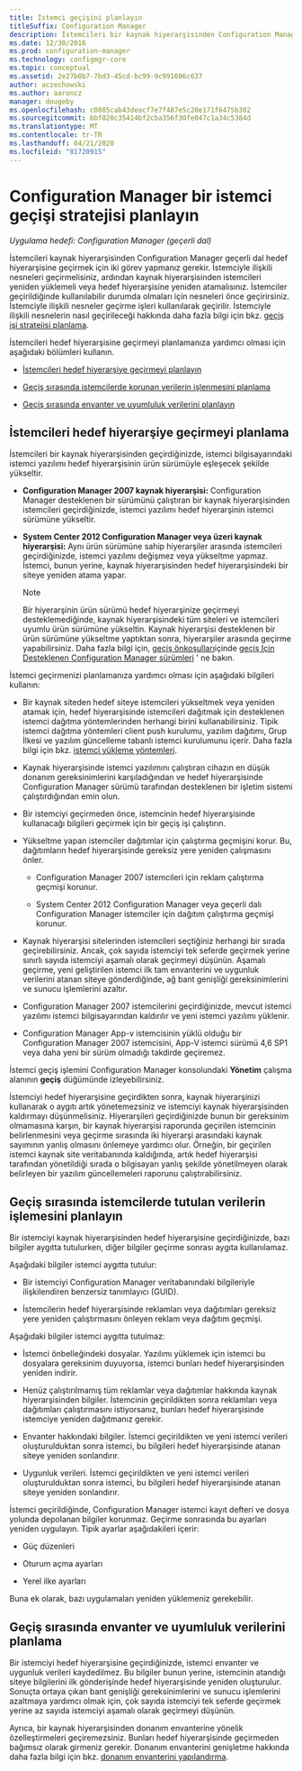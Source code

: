 ```yaml
---
title: İstemci geçişini planlayın
titleSuffix: Configuration Manager
description: İstemcileri bir kaynak hiyerarşisinden Configuration Manager geçerli dal hedefi hiyerarşisine geçiren görevler hakkında bilgi edinin.
ms.date: 12/30/2016
ms.prod: configuration-manager
ms.technology: configmgr-core
ms.topic: conceptual
ms.assetid: 2e27b0b7-7bd3-45cd-bc99-9c991606c637
author: aczechowski
ms.author: aaroncz
manager: dougeby
ms.openlocfilehash: c0885cab43deacf7e7f487e5c20e171f6475b302
ms.sourcegitcommit: bbf820c35414bf2cba356f30fe047c1a34c5384d
ms.translationtype: MT
ms.contentlocale: tr-TR
ms.lasthandoff: 04/21/2020
ms.locfileid: "81720915"
---
```

# <a name="plan-a-client-migration-strategy-in-configuration-manager"></a>Configuration Manager bir istemci geçişi stratejisi planlayın

*Uygulama hedefi: Configuration Manager (geçerli dal)*

İstemcileri kaynak hiyerarşisinden Configuration Manager geçerli dal hedef hiyerarşisine geçirmek için iki görev yapmanız gerekir. İstemciyle ilişkili nesneleri geçirmelisiniz, ardından kaynak hiyerarşisinden istemcileri yeniden yüklemeli veya hedef hiyerarşisine yeniden atamalısınız. İstemciler geçirildiğinde kullanılabilir durumda olmaları için nesneleri önce geçirirsiniz. İstemciyle ilişkili nesneler geçirme işleri kullanılarak geçirilir. İstemciyle ilişkili nesnelerin nasıl geçirileceği hakkında daha fazla bilgi için bkz. [geçiş işi stratejisi planlama](../../core/migration/planning-a-migration-job-strategy.md).  

 İstemcileri hedef hiyerarşisine geçirmeyi planlamanıza yardımcı olması için aşağıdaki bölümleri kullanın.  

-   [İstemcileri hedef hiyerarşiye geçirmeyi planlayın](#Planning_for_Client_Agent_Migration)  

-   [Geçiş sırasında istemcilerde korunan verilerin işlenmesini planlama](#Planning_for_Client_Data_Migration)  

-   [Geçiş sırasında envanter ve uyumluluk verilerini planlayın](#Planning_for_Inventory_data_migration)  

##  <a name="plan-to-migrate-clients-to-the-destination-hierarchy"></a><a name="Planning_for_Client_Agent_Migration"></a> İstemcileri hedef hiyerarşiye geçirmeyi planlama  
 İstemcileri bir kaynak hiyerarşisinden geçirdiğinizde, istemci bilgisayarındaki istemci yazılımı hedef hiyerarşisinin ürün sürümüyle eşleşecek şekilde yükseltir.  

-   **Configuration Manager 2007 kaynak hiyerarşisi:** Configuration Manager desteklenen bir sürümünü çalıştıran bir kaynak hiyerarşisinden istemcileri geçirdiğinizde, istemci yazılımı hedef hiyerarşinin istemci sürümüne yükseltir.  

-   **System Center 2012 Configuration Manager veya üzeri kaynak hiyerarşisi:** Aynı ürün sürümüne sahip hiyerarşiler arasında istemcileri geçirdiğinizde, istemci yazılımı değişmez veya yükseltme yapmaz. İstemci, bunun yerine, kaynak hiyerarşisinden hedef hiyerarşisindeki bir siteye yeniden atama yapar.  

    > [!NOTE]  
    >  Bir hiyerarşinin ürün sürümü hedef hiyerarşinize geçirmeyi desteklemediğinde, kaynak hiyerarşisindeki tüm siteleri ve istemcileri uyumlu ürün sürümüne yükseltin. Kaynak hiyerarşisi desteklenen bir ürün sürümüne yükseltme yaptıktan sonra, hiyerarşiler arasında geçirme yapabilirsiniz. Daha fazla bilgi için, [geçiş önkoşulları](../../core/migration/prerequisites-for-migration.md)içinde [geçiş Için Desteklenen Configuration Manager sürümleri](../../core/migration/prerequisites-for-migration.md#BKMK_SupportedMigrationVersions) ' ne bakın.  

İstemci geçirmenizi planlamanıza yardımcı olması için aşağıdaki bilgileri kullanın:  

-   Bir kaynak siteden hedef siteye istemcileri yükseltmek veya yeniden atamak için, hedef hiyerarşisinde istemcileri dağıtmak için desteklenen istemci dağıtma yöntemlerinden herhangi birini kullanabilirsiniz. Tipik istemci dağıtma yöntemleri client push kurulumu, yazılım dağıtımı, Grup İlkesi ve yazılım güncelleme tabanlı istemci kurulumunu içerir. Daha fazla bilgi için bkz. [istemci yükleme yöntemleri](../../core/clients/deploy/plan/client-installation-methods.md).  

-   Kaynak hiyerarşisinde istemci yazılımını çalıştıran cihazın en düşük donanım gereksinimlerini karşıladığından ve hedef hiyerarşisinde Configuration Manager sürümü tarafından desteklenen bir işletim sistemi çalıştırdığından emin olun.  

-   Bir istemciyi geçirmeden önce, istemcinin hedef hiyerarşisinde kullanacağı bilgileri geçirmek için bir geçiş işi çalıştırın.  

-   Yükseltme yapan istemciler dağıtımlar için çalıştırma geçmişini korur. Bu, dağıtımların hedef hiyerarşisinde gereksiz yere yeniden çalışmasını önler.  

    -   Configuration Manager 2007 istemcileri için reklam çalıştırma geçmişi korunur.  

    -   System Center 2012 Configuration Manager veya geçerli dalı Configuration Manager istemciler için dağıtım çalıştırma geçmişi korunur.  

-   Kaynak hiyerarşisi sitelerinden istemcileri seçtiğiniz herhangi bir sırada geçirebilirsiniz. Ancak, çok sayıda istemciyi tek seferde geçirmek yerine sınırlı sayıda istemciyi aşamalı olarak geçirmeyi düşünün. Aşamalı geçirme, yeni geliştirilen istemci ilk tam envanterini ve uygunluk verilerini atanan siteye gönderdiğinde, ağ bant genişliği gereksinimlerini ve sunucu işlemlerini azaltır.  

-   Configuration Manager 2007 istemcilerini geçirdiğinizde, mevcut istemci yazılımı istemci bilgisayarından kaldırılır ve yeni istemci yazılımı yüklenir.  

-   Configuration Manager App-v istemcisinin yüklü olduğu bir Configuration Manager 2007 istemcisini, App-V istemci sürümü 4,6 SP1 veya daha yeni bir sürüm olmadığı takdirde geçiremez.  

İstemci geçiş işlemini Configuration Manager konsolundaki **Yönetim** çalışma alanının **geçiş** düğümünde izleyebilirsiniz.  

İstemciyi hedef hiyerarşisine geçirdikten sonra, kaynak hiyerarşinizi kullanarak o aygıtı artık yönetemezsiniz ve istemciyi kaynak hiyerarşisinden kaldırmayı düşünmelisiniz. Hiyerarşileri geçirdiğinizde bunun bir gereksinim olmamasına karşın, bir kaynak hiyerarşisi raporunda geçirilen istemcinin belirlenmesini veya geçirme sırasında iki hiyerarşi arasındaki kaynak sayımının yanlış olmasını önlemeye yardımcı olur. Örneğin, bir geçirilen istemci kaynak site veritabanında kaldığında, artık hedef hiyerarşisi tarafından yönetildiği sırada o bilgisayarı yanlış şekilde yönetilmeyen olarak belirleyen bir yazılım güncellemeleri raporunu çalıştırabilirsiniz.  

##  <a name="plan-to-handle-data-maintained-on-clients-during-migration"></a><a name="Planning_for_Client_Data_Migration"></a>Geçiş sırasında istemcilerde tutulan verilerin işlemesini planlayın  
Bir istemciyi kaynak hiyerarşisinden hedef hiyerarşisine geçirdiğinizde, bazı bilgiler aygıtta tutulurken, diğer bilgiler geçirme sonrası aygıta kullanılamaz.  

Aşağıdaki bilgiler istemci aygıtta tutulur:  

-   Bir istemciyi Configuration Manager veritabanındaki bilgileriyle ilişkilendiren benzersiz tanımlayıcı (GUID).  

-   İstemcilerin hedef hiyerarşisinde reklamları veya dağıtımları gereksiz yere yeniden çalıştırmasını önleyen reklam veya dağıtım geçmişi.  

Aşağıdaki bilgiler istemci aygıtta tutulmaz:  

-   İstemci önbelleğindeki dosyalar. Yazılımı yüklemek için istemci bu dosyalara gereksinim duyuyorsa, istemci bunları hedef hiyerarşisinden yeniden indirir.  

-   Henüz çalıştırılmamış tüm reklamlar veya dağıtımlar hakkında kaynak hiyerarşisinden bilgiler. İstemcinin geçirildikten sonra reklamları veya dağıtımları çalıştırmasını istiyorsanız, bunları hedef hiyerarşisinde istemciye yeniden dağıtmanız gerekir.  

-   Envanter hakkındaki bilgiler. İstemci geçirildikten ve yeni istemci verileri oluşturulduktan sonra istemci, bu bilgileri hedef hiyerarşisinde atanan siteye yeniden sonlandırır.  

-   Uygunluk verileri. İstemci geçirildikten ve yeni istemci verileri oluşturulduktan sonra istemci, bu bilgileri hedef hiyerarşisinde atanan siteye yeniden sonlandırır.  

İstemci geçirildiğinde, Configuration Manager istemci kayıt defteri ve dosya yolunda depolanan bilgiler korunmaz. Geçirme sonrasında bu ayarları yeniden uygulayın. Tipik ayarlar aşağıdakileri içerir:  

-   Güç düzenleri  

-   Oturum açma ayarları  

-   Yerel ilke ayarları  

Buna ek olarak, bazı uygulamaları yeniden yüklemeniz gerekebilir.  

##  <a name="plan-for--inventory-and-compliance-data-during-migration"></a><a name="Planning_for_Inventory_data_migration"></a> Geçiş sırasında envanter ve uyumluluk verilerini planlama  
Bir istemciyi hedef hiyerarşisine geçirdiğinizde, istemci envanter ve uygunluk verileri kaydedilmez. Bu bilgiler bunun yerine, istemcinin atandığı siteye bilgilerini ilk gönderişinde hedef hiyerarşisinde yeniden oluşturulur. Sonuçta ortaya çıkan bant genişliği gereksinimlerini ve sunucu işlemlerini azaltmaya yardımcı olmak için, çok sayıda istemciyi tek seferde geçirmek yerine az sayıda istemciyi aşamalı olarak geçirmeyi düşünün.  

 Ayrıca, bir kaynak hiyerarşisinden donanım envanterine yönelik özelleştirmeleri geçiremezsiniz. Bunları hedef hiyerarşisinde geçirmeden bağımsız olarak girmeniz gerekir. Donanım envanterini genişletme hakkında daha fazla bilgi için bkz. [donanım envanterini yapılandırma](../../core/clients/manage/inventory/configure-hardware-inventory.md).  

